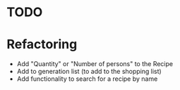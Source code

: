 TODO
====

# Refactoring


* Add "Quantity" or "Number of persons" to the Recipe
* Add to generation list (to add to the shopping list)
* Add functionality to search for a recipe by name